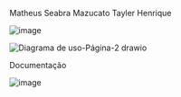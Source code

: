 Matheus Seabra Mazucato
Tayler Henrique 

![image](https://github.com/MatheusSeabra/Atividades/assets/101134295/fbb05e5e-ebdd-4686-a21d-b43ddb36a257)


![Diagrama de uso-Página-2 drawio](https://github.com/MatheusSeabra/Atividades/assets/101134295/82120458-65c2-4d01-b9f5-26f2c75ee764)

Documentação

![image](https://github.com/MatheusSeabra/Atividades/assets/101134295/7497caa9-8739-48c8-ab5e-e5102d1dd585)
